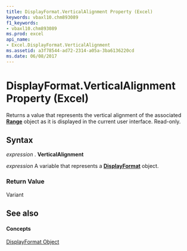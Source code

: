 ```yaml
---
title: DisplayFormat.VerticalAlignment Property (Excel)
keywords: vbaxl10.chm893089
f1_keywords:
- vbaxl10.chm893089
ms.prod: excel
api_name:
- Excel.DisplayFormat.VerticalAlignment
ms.assetid: a3f78544-ad72-2314-a05a-3ba6136220cd
ms.date: 06/08/2017
---
```



# DisplayFormat.VerticalAlignment Property (Excel)

Returns a value that represents the vertical alignment of the associated  **[Range](Excel.Range(objec).md)** object as it is displayed in the current user interface. Read-only.


## Syntax

 _expression_ . **VerticalAlignment**

 _expression_ A variable that represents a **[DisplayFormat](Excel.DisplayFormat.md)** object.


### Return Value

Variant


## See also


#### Concepts


[DisplayFormat Object](Excel.DisplayFormat.md)

